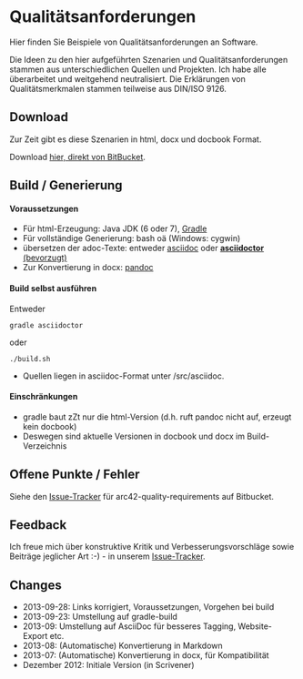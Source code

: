 # Qualitätsanforderungen

Hier finden Sie Beispiele von Qualitätsanforderungen an Software.

Die Ideen zu den hier aufgeführten Szenarien und Qualitätsanforderungen stammen aus unterschiedlichen Quellen und Projekten. Ich habe alle überarbeitet und weitgehend neutralisiert. Die Erklärungen von Qualitätsmerkmalen stammen teilweise aus DIN/ISO 9126.


## Download ##
Zur Zeit gibt es diese Szenarien in html, docx und docbook Format. 

Download [hier, direkt von BitBucket](https://bitbucket.org/arc42/quality-requirements/downloads/ "Qualitätsanforderungen-Beispiele-docx").

## Build / Generierung

#### Voraussetzungen

* Für html-Erzeugung: Java JDK (6 oder 7), [Gradle](http://www.gradle.org/)
* Für vollständige Generierung: bash oä (Windows: cygwin)
* übersetzen der adoc-Texte: entweder [asciidoc](http://asciidoc.org/) oder [**asciidoctor** (bevorzugt)](http://asciidoctor.org/)
* Zur Konvertierung in docx: [pandoc](http://johnmacfarlane.net/pandoc/)

#### Build selbst ausführen
Entweder

    gradle asciidoctor

oder

    ./build.sh
    
* Quellen liegen in asciidoc-Format unter /src/asciidoc.

#### Einschränkungen
* gradle baut zZt nur die html-Version (d.h. ruft pandoc nicht auf, erzeugt kein docbook)
* Deswegen sind aktuelle Versionen in docbook und docx im Build-Verzeichnis 


## Offene Punkte / Fehler
Siehe den [Issue-Tracker](https://bitbucket.org/arc42/quality-requirements/issues?status=new&status=open) für arc42-quality-requirements auf Bitbucket.

## Feedback ##
Ich freue mich über konstruktive Kritik und Verbesserungsvorschläge sowie Beiträge jeglicher Art :-) - in unserem [Issue-Tracker](https://bitbucket.org/arc42/quality-requirements/issues?status=new&status=open "issue-Tracker for arc42-quality-requirements on bitbucket").


## Changes

* 2013-09-28: Links korrigiert, Voraussetzungen, Vorgehen bei build
* 2013-09-23: Umstellung auf gradle-build
* 2013-09: Umstellung auf AsciiDoc für besseres Tagging, Website-Export etc.
* 2013-08: (Automatische) Konvertierung in Markdown
* 2013-07: (Automatische) Konvertierung in docx, für Kompatibilität
* Dezember 2012: Initiale Version (in Scrivener)


